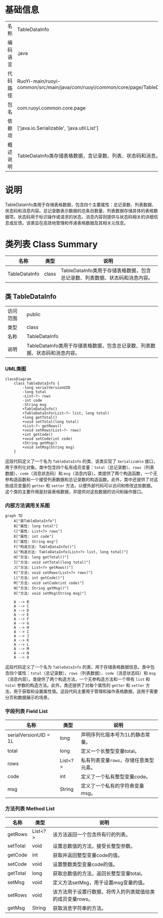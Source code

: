 # 基础信息

|      |      |
|------|------|
| 名称 | TableDataInfo |
| 编码语言 | .java |
| 代码路径 | RuoYi-main/ruoyi-common/src/main/java/com/ruoyi/common/core/page/TableDataInfo.java |
| 包名 | com.ruoyi.common.core.page |
| 依赖项 | ['java.io.Serializable', 'java.util.List'] |
| 概述说明 | TableDataInfo类存储表格数据，含记录数、列表、状态码和消息。 |

# 说明

TableDataInfo类用于存储表格数据，包含四个主要属性：总记录数、列表数据、状态码和消息内容。总记录数表示数据的总条目数量，列表数据存储具体的表格数据项，状态码用于标识操作或请求的状态，消息内容则提供与状态码相关的详细信息或反馈。该类旨在高效地管理和传递表格数据及其相关元信息。

# 类列表 Class Summary

| 名称   | 类型  | 说明 |
|-------|------|-------------|
| TableDataInfo | class | TableDataInfo类用于存储表格数据，包含总记录数、列表数据、状态码和消息内容。 |



## 类 TableDataInfo

|      |      |
|------|------|
| 访问范围 | public |
| 类型 | class |
| 名称 | TableDataInfo |
| 说明 | TableDataInfo类用于存储表格数据，包含总记录数、列表数据、状态码和消息内容。 |


### UML类图

```mermaid
classDiagram
    class TableDataInfo {
        -long serialVersionUID
        -long total
        -List~?~ rows
        -int code
        -String msg
        +TableDataInfo()
        +TableDataInfo(List~?~ list, long total)
        +long getTotal()
        +void setTotal(long total)
        +List~?~ getRows()
        +void setRows(List~?~ rows)
        +int getCode()
        +void setCode(int code)
        +String getMsg()
        +void setMsg(String msg)
    }
```

这段代码定义了一个名为 `TableDataInfo` 的类，该类实现了 `Serializable` 接口，用于序列化对象。类中包含四个私有成员变量：`total`（总记录数）、`rows`（列表数据）、`code`（消息状态码）和 `msg`（消息内容）。类提供了两个构造函数，一个无参构造函数和一个接受列表数据和总记录数的构造函数。此外，类中还提供了对这些成员变量的 `getter` 和 `setter` 方法，以便外部代码可以访问和修改这些数据。这个类的主要作用是封装表格数据，并提供对这些数据的访问和操作接口。


### 内部方法调用关系图

```mermaid
graph TD
    A["类TableDataInfo"]
    B["属性: long total"]
    C["属性: List<?> rows"]
    D["属性: int code"]
    E["属性: String msg"]
    F["构造方法: TableDataInfo()"]
    G["构造方法: TableDataInfo(List<?> list, long total)"]
    H["方法: long getTotal()"]
    I["方法: void setTotal(long total)"]
    J["方法: List<?> getRows()"]
    K["方法: void setRows(List<?> rows)"]
    L["方法: int getCode()"]
    M["方法: void setCode(int code)"]
    N["方法: String getMsg()"]
    O["方法: void setMsg(String msg)"]

    A --> B
    A --> C
    A --> D
    A --> E
    A --> F
    A --> G
    A --> H
    A --> I
    A --> J
    A --> K
    A --> L
    A --> M
    A --> N
    A --> O
```

这段代码定义了一个名为 `TableDataInfo` 的类，用于存储表格数据信息。类中包含四个属性：`total`（总记录数）、`rows`（列表数据）、`code`（消息状态码）和 `msg`（消息内容）。类提供了两个构造方法，一个无参构造方法和一个带有 `list` 和 `total` 参数的构造方法。此外，类还提供了对每个属性的 `getter` 和 `setter` 方法，用于获取和设置属性值。这段代码主要用于管理和操作表格数据，适用于需要分页和数据展示的场景。

### 字段列表 Field List

| 名称  | 类型  | 说明 |
|-------|-------|------|
| serialVersionUID = 1L | long | 声明序列化版本号为1L的静态常量。 |
| total | long | 定义一个长整型变量total。 |
| rows | List<?> | 私有列表变量`rows`，存储任意类型元素。 |
| code | int | 定义了一个私有整型变量code。 |
| msg | String | 定义了一个私有的字符串变量msg。 |

### 方法列表 Method List

| 名称  | 类型  | 说明 |
|-------|-------|------|
| getRows | List<?> | 该方法返回一个包含所有行的列表。 |
| setTotal | void | 设置总数值的方法，接受长整型参数。 |
| getCode | int | 获取并返回整型变量code的值。 |
| setCode | void | 设置整数类型变量code的值。 |
| getTotal | long | 获取总数值的方法，返回长整型变量total。 |
| setMsg | void | 定义方法setMsg，用于设置msg变量的值。 |
| setRows | void | 该方法用于设置行数据，将传入的列表赋值给类的成员变量rows。 |
| getMsg | String | 获取消息字符串的方法。 |





